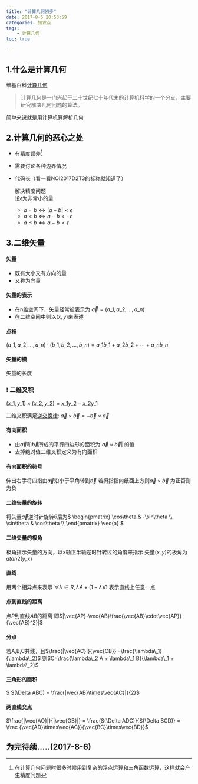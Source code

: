 ```yaml
---
title: "计算几何初步"
date: 2017-8-6 20:53:59
categories: 知识点
tags:
    - 计算几何
toc: true

---
```


## 1.什么是计算几何

维基百科[计算几何](https://zh.wikipedia.org/wiki/%E8%AE%A1%E7%AE%97%E5%87%A0%E4%BD%95)  

>计算几何是一门兴起于二十世纪七十年代末的计算机科学的一个分支，主要研究解决几何问题的算法。
<!--more-->
简单来说就是用计算机算解析几何

## 2.计算几何的恶心之处

- 有精度误差[^1]
- 需要讨论各种边界情况
- 代码长（看一看NOI2017D2T3的标称就知道了）

    解决精度问题  
    设$\epsilon$为非常小的量
    -  $a=b \Leftrightarrow |a-b|< \epsilon$
    -  $a< b \Leftrightarrow a-b < -\epsilon$
    -  $a\leq b \Leftrightarrow a - b < \epsilon$

## 3.二维矢量

#### 矢量
- 既有大小又有方向的量
- 又称为向量

#### 矢量的表示
- 在n维空间下，矢量经常被表示为 $\vec{a}=(a\_1,a\_2,\ldots,a\_n)$
- 在二维空间中则以$(x,y)$来表述

#### 点积
$(a\_1,a\_2,\ldots,a\_n)\cdot(b\_1,b\_2,\ldots,b\_n) = a\_1 b\_1 + a\_2 b\_2+\cdots+ a\_n b\_n$

#### 矢量的模

矢量的长度

### ! 二维叉积

$(x\_1,y\_1)\times(x\_2,y\_2) = x\_1 y\_2 - x\_2 y\_1$

二维叉积满足[逆交换律](https://zh.wikipedia.org/wiki/%E5%8F%8D%E4%BA%A4%E6%8F%9B%E5%BE%8B): $\vec{a}\times\vec{b} = - \vec{b}\times\vec{a}$

#### 有向面积

- 由$\vec{a}$和$\vec{b}$所成的平行四边形的面积为$|\vec{a}\times\vec{b}|$ 的值
- 去掉绝对值二维叉积定义为有向面积

#### 有向面积的符号
伸出右手将四指由$\vec{a}$沿小于平角转到$\vec{b}$ 若拇指指向纸面上方则$\vec{a}\times\vec{b}$ 为正否则为负

#### 二维矢量的旋转
将矢量$\vec{a}$逆时针旋转$\theta$后为$ \begin{pmatrix} \cos\theta & -\sin\theta \\\\ \sin\theta & \cos\theta \\\\ \end{pmatrix} \vec{a} $
#### 二维矢量的极角

极角指示矢量的方向，以x轴正半轴逆时针转过的角度来指示
矢量$(x,y)$的极角为$atan2(y,x)$

#### 直线
用两个相异点来表示
$\forall\lambda \in R,\lambda A +(1-\lambda)B$
表示直线上任意一点

#### 点到直线的距离
点$P$到直线$AB$的距离
即$|\vec{AP}-\vec{AB}\frac{\vec{AB}\cdot\vec{AP}}{\vec{AB}^2}|$

#### 分点
若A,B,C共线，且$\frac{|\vec{AC}|}{\vec{CB}} =\frac{\lambda\_1}{\lambda\_2}$
则$C=\frac{\lambda\_2 A + \lambda\_1 B}{\lambda\_1 + \lambda\_2}$

#### 三角形的面积
$ S(\Delta ABC) = \frac{|\vec{AB}\times\vec{AC}|}{2}$

#### 两直线交点

$\frac{|\vec{AO}|}{|\vec{OB}|} = \frac{S(\Delta ADC)}{S(\Delta BCD)} = \frac {\vec{AD}\times\vec{AC}}{\vec{BC}\times\vec{BD}}$

## 为完待续.....(2017-8-6)





[^1]: 在计算几何问题时很多时候用到复杂的浮点运算和三角函数运算，这样就会产生精度问题
